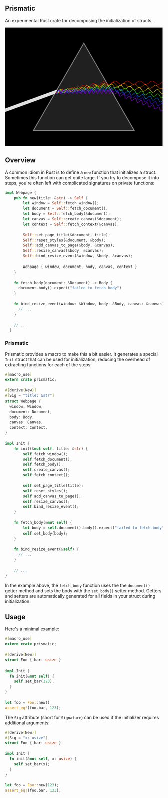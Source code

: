 ## Prismatic

An experimental Rust crate for decomposing the initialization of structs.

![prism](prism.gif)

## Overview

A common idiom in Rust is to define a `new` function that initializes a struct.
Sometimes this function can get quite large. If you try to decompose it into
steps, you're often left with complicated signatures on private functions:

```rust
impl Webpage {
    pub fn new(title: &str) -> Self {
        let window = Self::fetch_window();
        let document = Self::fetch_document();
        let body = Self::fetch_body(&document);
        let canvas = Self::create_canvas(&document);
        let context = Self::fetch_context(&canvas);

        Self::set_page_title(&document, title);
        Self::reset_styles(&document, &body);
        Self::add_canvas_to_page(&body, &canvas);
        Self::resize_canvas(&body, &canvas);
        Self::bind_resize_event(&window, &body, &canvas);

        Webpage { window, document, body, canvas, context }
    }

    fn fetch_body(document: &Document) -> Body {
      document.body().expect("failed to fetch body")
    }

    fn bind_resize_event(window: &Window, body: &Body, canvas: &canvas) {
      // ...
    }

    // ...
  }
```

### Prismatic

Prismatic provides a macro to make this a bit easier. It generates a special
`Init` struct that can be used for initialization, reducing the overhead of
extracting functions for each of the steps:

```rust
#[macro_use]
extern crate prismatic;

#[derive(New)]
#[Sig = "title: &str"]
struct Webpage {
  window: Window,
  document: Document,
  body: Body,
  canvas: Canvas,
  context: Context,
}

impl Init {
    fn init(&mut self, title: &str) {
        self.fetch_window();
        self.fetch_document();
        self.fetch_body();
        self.create_canvas();
        self.fetch_context();

        self.set_page_title(title);
        self.reset_styles();
        self.add_canvas_to_page();
        self.resize_canvas();
        self.bind_resize_event();
    }

    fn fetch_body(&mut self) {
        let body = self.document().body().expect("failed to fetch body");
        self.set_body(body);
    }

    fn bind_resize_event(&self) {
      // ...
    }

    // ...
}
```

In the example above, the `fetch_body` function uses the the `document()` getter
method and sets the body with the `set_body()` setter method. Getters and
setters are automatically generated for all fields in your struct during
initialization.

## Usage

Here's a minimal example:

```rust
#[macro_use]
extern crate prismatic;

#[derive(New)]
struct Foo { bar: usize }

impl Init {
  fn init(&mut self) {
    self.set_bar(123);
  }
}

let foo = Foo::new()
assert_eq!(foo.bar, 123);
```

The `Sig` attribute (short for `Signature`) can be used if the initializer
requires additional arguments:

```rust
#[derive(New)]
#[Sig = "x: usize"]
struct Foo { bar: usize }

impl Init {
  fn init(&mut self, x: usize) {
    self.set_bar(x);
  }
}

let foo = Foo::new(123);
assert_eq!(foo.bar, 123);
```

